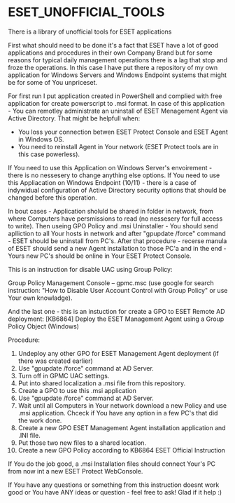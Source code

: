 # ESET_UNOFFICIAL_TOOLS
There is a library of unofficial tools for ESET applications

First what should need to be done it's a fact that ESET have a lot of good applications and procedures in their own Company Brand but for some reasons for typical daily management operations there is a lag that stop and froze the operations. In this case I have put there a repository of my own application for Windows Servers and Windows Endpoint systems that might be for some of You unpriceset.

For first run I put application created in PowerShell and complied with free application for create powerscript to .msi format.
In case of this application - You can remotley administrate an uninstall of ESET Menagement Agent via Active Directory. That might be helpfull when:
  - You loss your connection betwen ESET Protect Console and ESET Agent in Windows OS.
  - You need to reinstall Agent in Your network (ESET Protect tools are in this case powerless).

If You need to use this Application on Windows Server's envoirement - there is no nessesery to change anything else options.
If You need to use this Appliacation on Windows Endpoint (10/11) - there is a case of indywidual configuration of Active Directory security options that should be changed before this operation.

In bout cases - Application sholuld be shared in folder in network, from where Computers have persmissions to read (no nessesery for full access to write). Then useing GPO Policy and .msi Uninstaller - You should send aplliction to all Your hosts in network and after "gpupdate /force" command - ESET should be uninstall from PC's. After that procedure - recerse manula of ESET should send a new Agent installation to those PC'a and in the end - Yours new PC's should be online in Your ESET Protect Console.

This is an instruction for disable UAC using Group Policy:

Group Policy Management Console – gpmc.msc (use google for search instruction: "How to Disable User Account Control with Group Policy" or use Your own knowladge).

And the last one - this is an instuction for create a GPO to ESET Remote AD deployment:
  [KB6864] Deploy the ESET Management Agent using a Group Policy Object (Windows)

Procedure:
1. Undeploy any other GPO for ESET Management Agent deployment (if there was created earlier)
2. Use "gpupdate /force" command at AD Server.
3. Turn off in GPMC UAC settings.
4. Put into shared localization a .msi file from this repository.
5. Create a GPO to use this .msi application
6. Use "gpupdate /force" command at AD Server.
7. Wait until all Computers in Your network download a new Policy and use .msi application. Chceck if You have any option in a few PC's that did the work done.
8. Create a new GPO ESET Management Agent installation application and .INI file.
9. Put those two new files to a shared location.
10. Create a new GPO Policy according to KB6864 ESET Official Instruction

If You do the job good, a .msi Installation files should connect Your's PC from now int a new ESET Protect WebConsole.

If You have any questions or something from this instruction doesnt work good or You have ANY ideas or question - feel free to ask!
Glad if it help :)
